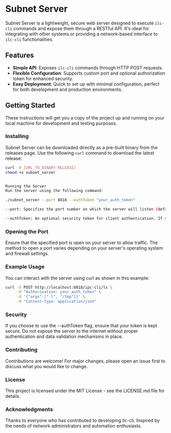 # Subnet Server

Subnet Server is a lightweight, secure web server designed to execute `ilc-cli` commands and expose them through a RESTful API. It's ideal for integrating with other systems or providing a network-based interface to `ilc-cli` functionalities.

## Features

- **Simple API**: Exposes `ilc-cli` commands through HTTP POST requests.
- **Flexible Configuration**: Supports custom port and optional authorization token for enhanced security.
- **Easy Deployment**: Quick to set up with minimal configuration, perfect for both development and production environments.

## Getting Started

These instructions will get you a copy of the project up and running on your local machine for development and testing purposes.

### Installing

Subnet Server can be downloaded directly as a pre-built binary from the releases page. Use the following `curl` command to download the latest release:

```bash
curl -O [URL_TO_BINARY_RELEASE]
chmod +x subnet_server


Running the Server
Run the server using the following command:

./subnet_server --port 8818 --authToken "your_auth_token"

--port: Specifies the port number on which the server will listen (default is 8818).

--authToken: An optional security token for client authentication. If specified, all incoming requests must include this token in their headers. (default is 098790879089789)


```

### Opening the Port
Ensure that the specified port is open on your server to allow traffic. The method to open a port varies depending on your server's operating system and firewall settings.

### Example Usage
You can interact with the server using curl as shown in this example:

```bash
curl -X POST http://localhost:8818/ipc-cli/ls \
     -H "Authorization: your_auth_token" \
     -d '{"args":["-l", "/tmp"]}' \
     -H "Content-Type: application/json"
```

### Security
If you choose to use the --authToken flag, ensure that your token is kept secure. Do not expose the server to the internet without proper authentication and data validation mechanisms in place.

### Contributing
Contributions are welcome! For major changes, please open an issue first to discuss what you would like to change.

### License
This project is licensed under the MIT License - see the LICENSE.md file for details.

### Acknowledgments
Thanks to everyone who has contributed to developing ilc-cli.
Inspired by the needs of network administrators and automation enthusiasts.






